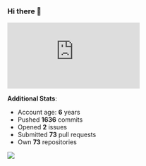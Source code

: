 ### Hi there 👋

![Bob's github activity graph](https://d3eqgu1c877dat.cloudfront.net/graph-stats.xml)

**Additional Stats**:
- Account age: **6** years
- Pushed **1636** commits
- Opened **2** issues
- Submitted **73** pull requests
- Own **73** repositories

![](https://komarev.com/ghpvc/?username=BobTheSoftwareDeveloper)
